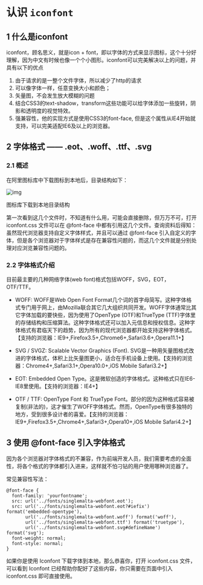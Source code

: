 # 认识 `iconfont`

## 1 什么是iconfont

iconfont，顾名思义，就是icon + font，即以字体的方式来显示图标，这个十分好理解，因为中文有时候也像一个个小图形。iconfont可以完美解决以上的问题，并具有以下的优点

1. 由于请求的是一整个文件字体，所以减少了http的请求
2. 可以像字体一样，任意变换大小和颜色；
3. 矢量图，不会发生放大模糊的问题
4. 结合CSS3的text-shadow，transform这些功能可以给字体添加一些旋转，阴影和透明度的视觉特效。
5. 强兼容性，他的实现方式是使用CSS3的font-face, 但是这个属性从IE4开始就支持，可以完美适配IE6及以上的浏览器。

## 2 字体格式 —— .eot、.woff、.ttf、.svg

### 2.1 概述

在阿里图标库中下载图标到本地后，目录结构如下：

 

![img](https://upload-images.jianshu.io/upload_images/6693922-ca950bfdfcb106ab.png)

图标库下载到本地目录结构

第一次看到这几个文件时，不知道有什么用，可能会直接删除，但万万不可，打开 iconfont.css 文件可以在 @font-face 中都有引用这几个文件。查询资料后得知：虽然现代浏览器支持自定义字体样式，并且可以通过 @font-face 引入自定义的字体，但是各个浏览器对于字体样式是存在兼容性问题的，而这几个文件就是分别处理对应浏览兼容性问题的。

### 2.2 字体格式介绍

目前最主要的几种网络字体(web font)格式包括WOFF，SVG，EOT，OTF/TTF。

+ WOFF: WOFF是Web Open Font Format几个词的首字母简写。这种字体格式专门用于网上，由Mozilla联合其它几大组织共同开发。WOFF字体通常比其它字体加载的要快些，因为使用了OpenType (OTF)和TrueType (TTF)字体里的存储结构和压缩算法。这种字体格式还可以加入元信息和授权信息。这种字体格式有君临天下的趋势，因为所有的现代浏览器都开始支持这种字体格式。【支持的浏览器：IE9+,Firefox3.5+,Chrome6+,Safari3.6+,Opera11.1+】

+ SVG / SVGZ: Scalable Vector Graphics (Font). SVG是一种用矢量图格式改进的字体格式，体积上比矢量图更小，适合在手机设备上使用。【支持的浏览器：Chrome4+,Safari3.1+,Opera10.0+,iOS Mobile Safari3.2+】

+ EOT: Embedded Open Type。这是微软创造的字体格式。这种格式只在IE6-IE8里使用。【支持的浏览器：IE4+】

+ OTF / TTF: OpenType Font 和 TrueType Font。部分的因为这种格式容易被复制(非法的)，这才催生了WOFF字体格式。然而，OpenType有很多独特的地方，受到很多设计者的喜爱。【支持的浏览器：IE9+,Firefox3.5+,Chrome4+,Safari3+,Opera10+,iOS Mobile Safari4.2+】

## 3 使用 @font-face 引入字体格式

因为各个浏览器对字体格式的不兼容，作为前端开发人员，我们需要考虑的全面性，将各个格式的字体都引入进来，这样就不怕刁钻的用户使用哪种浏览器了。

常见兼容性写法：

```
@font-face {
  font-family: 'yourfontname';
  src: url('../fonts/singlemalta-webfont.eot');
  src: url('../fonts/singlemalta-webfont.eot?#iefix') format('embedded-opentype'),
       url('../fonts/singlemalta-webfont.woff') format('woff'),
       url('../fonts/singlemalta-webfont.ttf') format('truetype'),
       url('../fonts/singlemalta-webfont.svg#defineName') format('svg');
  font-weight: normal;
  font-style: normal;
}
```

如果你是使用 Iconfont 下载字体到本地，那么恭喜你，打开 iconfont.css 文件，可以看到 Iconfont 已经帮助你配好了这些内容，你只需要在页面中引入 iconfont.css 即可直接使用。